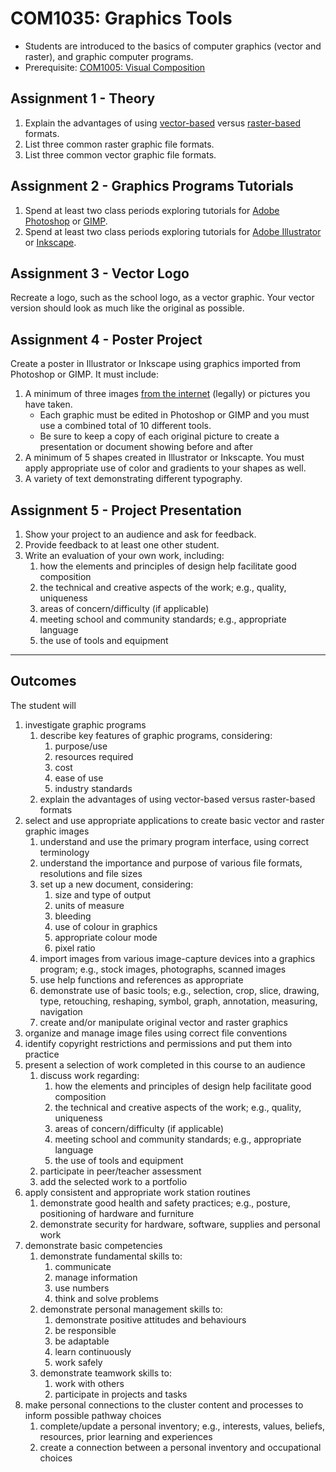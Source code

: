 # COM1035: Graphics Tools

* Students are introduced to the basics of computer graphics (vector and raster), and graphic computer programs.
* Prerequisite: [COM1005: Visual Composition](COM1005.md)

## Assignment 1 - Theory

1. Explain the advantages of using [vector-based](https://simple.wikipedia.org/wiki/Vector_graphics) versus [raster-based](https://simple.wikipedia.org/wiki/Raster_graphics) formats.
2. List three common raster graphic file formats.
3. List three common vector graphic file formats.

## Assignment 2 - Graphics Programs Tutorials

1. Spend at least two class periods exploring tutorials for [Adobe Photoshop](https://www.linkedin.com/learning/photoshop-2023-essential-training/welcome-to-photoshop-essential-training?u=100056737) or [GIMP](https://www.gimp.org/tutorials/).
2. Spend at least two class periods exploring tutorials for [Adobe Illustrator](https://www.linkedin.com/learning/illustrator-2023-essential-training/welcome-to-the-course?u=100056737) or [Inkscape](https://inkscape.org/learn/tutorials/).

## Assignment 3 - Vector Logo

Recreate a logo, such as the school logo, as a vector graphic. Your vector version should look as much like the original as possible.

## Assignment 4 - Poster Project

Create a poster in Illustrator or Inkscape using graphics imported from Photoshop or GIMP. It must include:

1. A minimum of three images [from the internet](https://search.creativecommons.org/) (legally) or pictures you have taken.
    * Each graphic must be edited in Photoshop or GIMP and you must use a combined total of 10 different tools.
    * Be sure to keep a copy of each original picture to create a presentation or document showing before and after
2. A minimum of 5 shapes created in Illustrator or Inkscapte. You must apply appropriate use of color and gradients to your shapes as well.
3. A variety of text demonstrating different typography.

## Assignment 5 - Project Presentation

1. Show your project to an audience and ask for feedback.
2. Provide feedback to at least one other student.
3. Write an evaluation of your own work, including:
    1. how the elements and principles of design help facilitate good composition
    2. the technical and creative aspects of the work; e.g., quality, uniqueness
    3. areas of concern/difficulty (if applicable)
    4. meeting school and community standards; e.g., appropriate language
    5. the use of tools and equipment

---

## Outcomes

The student will

1. investigate graphic programs
    1. describe key features of graphic programs, considering:
        1. purpose/use
        2. resources required
        3. cost
        4. ease of use
        5. industry standards
    2. explain the advantages of using vector-based versus raster-based formats
2. select and use appropriate applications to create basic vector and raster graphic images
    1. understand and use the primary program interface, using correct terminology
    2. understand the importance and purpose of various file formats, resolutions and file sizes
    3. set up a new document, considering:
        1. size and type of output
        2. units of measure
        3. bleeding
        4. use of colour in graphics
        5. appropriate colour mode
        6. pixel ratio
    4. import images from various image-capture devices into a graphics program; e.g., stock images, photographs, scanned images
    5. use help functions and references as appropriate
    6. demonstrate use of basic tools; e.g., selection, crop, slice, drawing, type, retouching, reshaping, symbol, graph, annotation, measuring, navigation
    7. create and/or manipulate original vector and raster graphics
3. organize and manage image files using correct file conventions
4. identify copyright restrictions and permissions and put them into practice
5. present a selection of work completed in this course to an audience
    1. discuss work regarding:
        1. how the elements and principles of design help facilitate good composition
        2. the technical and creative aspects of the work; e.g., quality, uniqueness
        3. areas of concern/difficulty (if applicable)
        4. meeting school and community standards; e.g., appropriate language
        5. the use of tools and equipment
    2. participate in peer/teacher assessment
    3. add the selected work to a portfolio
6. apply consistent and appropriate work station routines
    1. demonstrate good health and safety practices; e.g., posture, positioning of hardware and furniture
    2. demonstrate security for hardware, software, supplies and personal work
7. demonstrate basic competencies
    1. demonstrate fundamental skills to:
        1. communicate
        2. manage information
        3. use numbers
        4. think and solve problems
    2. demonstrate personal management skills to:
        1. demonstrate positive attitudes and behaviours
        2. be responsible
        3. be adaptable
        4. learn continuously
        5. work safely
    3. demonstrate teamwork skills to:
        1. work with others
        2. participate in projects and tasks
8. make personal connections to the cluster content and processes to inform possible pathway choices
    1. complete/update a personal inventory; e.g., interests, values, beliefs, resources, prior learning and experiences
    2. create a connection between a personal inventory and occupational choices
